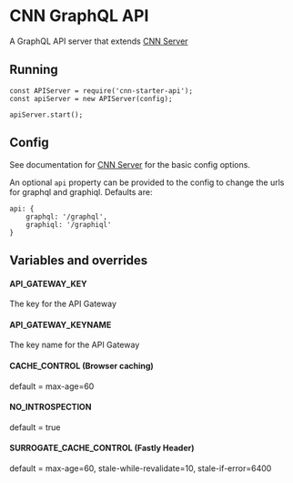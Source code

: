 # CNN GraphQL API

A GraphQL API server that extends [CNN Server](http://github.com/cnnlabs/cnn-server)

## Running

```
const APIServer = require('cnn-starter-api');
const apiServer = new APIServer(config);

apiServer.start();

```

## Config

See documentation for [CNN Server](http://github.com/cnnlabs/cnn-server) for the basic config options.

An optional `api` property can be provided to the config to change the urls for graphql and graphiql. Defaults are:

```
api: {
    graphql: '/graphql',
    graphiql: '/graphiql'
}
```

## Variables and overrides

#### API_GATEWAY_KEY

The key for the API Gateway

#### API_GATEWAY_KEYNAME

The key name for the API Gateway

#### CACHE_CONTROL (Browser caching)

default = max-age=60

#### NO_INTROSPECTION

default = true

#### SURROGATE_CACHE_CONTROL (Fastly Header)

default = max-age=60, stale-while-revalidate=10, stale-if-error=6400

